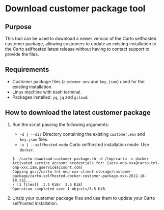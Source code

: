 # Download customer package tool

## Purpose

This tool can be used to download a newer version of the Carto selfhosted customer package, allowing customers to update an existing installation to the Carto selfhosted latest release without having to contact support to provide the files.

## Requirements

- Customer package files (`customer.env` and `key.json`) used for the existing installation.
- Linux machine with bash terminal.
- Packages installed: `yq`, `jq` and `gcloud`.

## How to download the latest customer package

1. Run the script passing the following arguments:
   - `-d | --dir` Directory containing the existing `customer.env` and `key.json` files.
   - `-s | --selfhosted-mode` Carto selfhosted installation mode. Use `docker`.

   ```
   $ ./carto-download-customer-package.sh -d /tmp/carto -s docker
   Activated service account credentials for: [serv-onp-xxx@carto-tnt-onp-xxx.iam.gserviceaccount.com]
   Copying gs://carto-tnt-onp-xxx-client-storage/customer-package/carto-selfhosted-docker-customer-package-xxx-2022-10-18.zip...
   / [1 files][  3.5 KiB/  3.5 KiB]                                                
   Operation completed over 1 objects/3.5 KiB.                                      
   ```

2. Unzip your customer package files and use them to update your Carto selfhosted installation.
